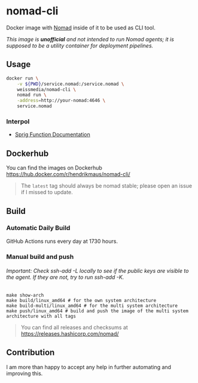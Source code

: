 # nomad-cli
Docker image with [Nomad](https://github.com/hashicorp/nomad) inside of it to be used as CLI tool.

*This image is **unofficial** and not intended to run Nomad agents; it is supposed to be a utility container for deployment pipelines.*

## Usage

```bash
docker run \
    -v ${PWD}/service.nomad:/service.nomad \
    weissmedia/nomad-cli \
    nomad run \
    -address=http://your-nomad:4646 \
    service.nomad
```

### Interpol
- [Sprig Function Documentation](http://masterminds.github.io/sprig/)

## Dockerhub
You can find the images on Dockerhub https://hub.docker.com/r/hendrikmaus/nomad-cli/

> The `latest` tag should always be nomad stable; please open an issue if I missed to update.

## Build

### Automatic Daily Build
GitHub Actions runs every day at 1730 hours.

### Manual build and push
###### Important: Check ssh-add -L locally to see if the public keys are visible to the agent. If they are not, try to run ssh-add -K.

```make
make show-arch
make build/linux_amd64 # for the own system architecture
make build-multi/linux_amd64 # for the multi system architecture
make push/linux_amd64 # build and push the image of the multi system architecture with all tags 
```

> You can find all releases and checksums at https://releases.hashicorp.com/nomad/

## Contribution

I am more than happy to accept any help in further automating and improving this.
